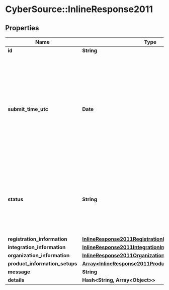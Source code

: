 # CyberSource::InlineResponse2011

## Properties
Name | Type | Description | Notes
------------ | ------------- | ------------- | -------------
**id** | **String** |  | [optional] 
**submit_time_utc** | **Date** | Time of request in UTC. &#x60;Format: YYYY-MM-DDThh:mm:ssZ&#x60;  Example 2016-08-11T22:47:57Z equals August 11, 2016, at 22:47:57 (10:47:57 p.m.). The T separates the date and the time. The Z indicates UTC.  | [optional] 
**status** | **String** | The status of Registration request Possible Values:   - &#39;INITIALIZED&#39;   - &#39;RECEIVED&#39;   - &#39;PROCESSING&#39;   - &#39;SUCCESS&#39;   - &#39;FAILURE&#39;   - &#39;PARTIAL&#39;  | [optional] 
**registration_information** | [**InlineResponse2011RegistrationInformation**](InlineResponse2011RegistrationInformation.md) |  | [optional] 
**integration_information** | [**InlineResponse2011IntegrationInformation**](InlineResponse2011IntegrationInformation.md) |  | [optional] 
**organization_information** | [**InlineResponse2011OrganizationInformation**](InlineResponse2011OrganizationInformation.md) |  | [optional] 
**product_information_setups** | [**Array&lt;InlineResponse2011ProductInformationSetups&gt;**](InlineResponse2011ProductInformationSetups.md) |  | [optional] 
**message** | **String** |  | [optional] 
**details** | **Hash&lt;String, Array&lt;Object&gt;&gt;** |  | [optional] 


